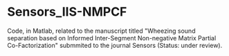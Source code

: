 # Sensors_IIS-NMPCF
Code, in Matlab, related to the manuscript titled "Wheezing sound separation based on Informed Inter-Segment Non-negative Matrix Partial Co-Factorization" submmited to the journal Sensors (Status: under review).
